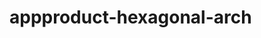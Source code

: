  # appproduct-hexagonal-arch                 
            
         
                      
        
               
                 
              
                      
      
       
          
    
   
  
 
